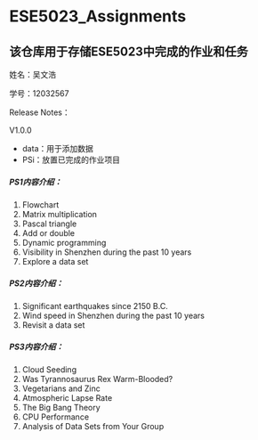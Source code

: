 # ESE5023_Assignments

## 该仓库用于存储ESE5023中完成的作业和任务

姓名：吴文浩

学号：12032567

Release Notes：

V1.0.0

- data：用于添加数据
- PSi：放置已完成的作业项目

##### PS1内容介绍：

1. Flowchart
2. Matrix multiplication
3. Pascal triangle
4. Add or double
5. Dynamic programming
6. Visibility in Shenzhen during the past 10 years
7. Explore a data set

##### PS2内容介绍：

1. Significant earthquakes since 2150 B.C.
2. Wind speed in Shenzhen during the past 10 years
3. Revisit a data set

##### PS3内容介绍：

1. Cloud Seeding
2. Was Tyrannosaurus Rex Warm-Blooded?
3. Vegetarians and Zinc
4. Atmospheric Lapse Rate
5. The Big Bang Theory
6. CPU Performance
7. Analysis of Data Sets from Your Group









